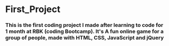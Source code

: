 # First_Project
### This is the first coding project I made after learning to code for 1 month at RBK (coding Bootcamp). It's A fun online game for a group of people, made with HTML, CSS, JavaScript and jQuery
